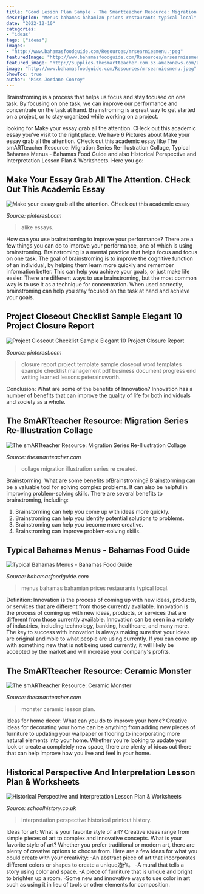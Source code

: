 ```yaml
---
title: "Good Lesson Plan Sample - The Smartteacher Resource: Migration Series Re-illustration Collage"
description: "Menus bahamas bahamian prices restaurants typical local"
date: "2022-12-10"
categories:
- "ideas"
tags: ["ideas"]
images:
- "http://www.bahamasfoodguide.com/Resources/mrsearniesmenu.jpeg"
featuredImage: "http://www.bahamasfoodguide.com/Resources/mrsearniesmenu.jpeg"
featured_image: "http://supplies.thesmartteacher.com.s3.amazonaws.com/assets/exchange/greenmon.JPG"
image: "http://www.bahamasfoodguide.com/Resources/mrsearniesmenu.jpeg"
ShowToc: true
author: "Miss Jordane Conroy"
---
```



Brainstroming is a process that helps us focus and stay focused on one task. By focusing on one task, we can improve our performance and concentrate on the task at hand. Brainstroming is a great way to get started on a project, or to stay organized while working on a project.

	

		
looking for Make your essay grab all the attention. CHeck out this academic essay you've visit to the right place. We have 6 Pictures about Make your essay grab all the attention. CHeck out this academic essay like The smARTteacher Resource: Migration Series Re-Illustration Collage, Typical Bahamas Menus - Bahamas Food Guide and also Historical Perspective and Interpretation Lesson Plan &amp; Worksheets. Here you go:
		
    
## Make Your Essay Grab All The Attention. CHeck Out This Academic Essay

<img loading=lazy src="https://i.pinimg.com/736x/1d/1c/bd/1d1cbd16d534608728478a9ff5b0d9d1.jpg" onerror="this.onerror=null;this.src='https://tse3.mm.bing.net/th?id=OIP.brHDs7msaxNHzpR533H_dwHaKe&amp;pid=15.1';" alt="Make your essay grab all the attention. CHeck out this academic essay">

_Source: pinterest.com_

>alike essays. 

	

How can you use brainstroming to improve your performance?
There are a few things you can do to improve your performance, one of which is using brainstroming. Brainstroming is a mental practice that helps focus and focus on one task. The goal of brainstroming is to improve the cognitive function of an individual, by helping them learn more quickly and remember information better. This can help you achieve your goals, or just make life easier. There are different ways to use brainstroming, but the most common way is to use it as a technique for concentration. When used correctly, brainstroming can help you stay focused on the task at hand and achieve your goals.

    
## Project Closeout Checklist Sample Elegant 10 Project Closure Report

<img loading=lazy src="https://i.pinimg.com/736x/bd/30/c1/bd30c174605462666bc69ab65eed8334.jpg" onerror="this.onerror=null;this.src='https://tse2.mm.bing.net/th?id=OIP.Cvqt3_vaw_xuxKBj5XEdEgHaKI&amp;pid=15.1';" alt="Project Closeout Checklist Sample Elegant 10 Project Closure Report">

_Source: pinterest.com_

>closure report project template sample closeout word templates example checklist management pdf business document progress end writing learned lessons peterainsworth. 

	

Conclusion: What are some of the benefits of Innovation?
Innovation has a number of benefits that can improve the quality of life for both individuals and society as a whole.

    
## The SmARTteacher Resource: Migration Series Re-Illustration Collage

<img loading=lazy src="http://supplies.thesmartteacher.com.s3.amazonaws.com/assets/exchange/collage1.jpg" onerror="this.onerror=null;this.src='https://tse4.mm.bing.net/th?id=OIP.DXzOELu0GhidO05UFVBWvQHaE7&amp;pid=15.1';" alt="The smARTteacher Resource: Migration Series Re-Illustration Collage">

_Source: thesmartteacher.com_

>collage migration illustration series re created. 

	

Brainstorming: What are some benefits ofBrainstroming?
Brainstorming can be a valuable tool for solving complex problems. It can also be helpful in improving problem-solving skills. There are several benefits to brainstroming, including: 
1) Brainstorming can help you come up with ideas more quickly. 
2) Brainstroming can help you identify potential solutions to problems. 
3) Brainstroming can help you become more creative. 
4) Brainstroming can improve problem-solving skills.

    
## Typical Bahamas Menus - Bahamas Food Guide

<img loading=lazy src="http://www.bahamasfoodguide.com/Resources/mrsearniesmenu.jpeg" onerror="this.onerror=null;this.src='https://tse2.mm.bing.net/th?id=OIP.9xfnMHJupJ7vMY3DoXphMQHaJ4&amp;pid=15.1';" alt="Typical Bahamas Menus - Bahamas Food Guide">

_Source: bahamasfoodguide.com_

>menus bahamas bahamian prices restaurants typical local. 

	

Definition: Innovation is the process of coming up with new ideas, products, or services that are different from those currently available.
Innovation is the process of coming up with new ideas, products, or services that are different from those currently available. Innovation can be seen in a variety of industries, including technology, banking, healthcare, and many more. The key to success with innovation is always making sure that your ideas are original andimble to what people are using currently. If you can come up with something new that is not being used currently, it will likely be accepted by the market and will increase your company's profits.

    
## The SmARTteacher Resource: Ceramic Monster

<img loading=lazy src="http://supplies.thesmartteacher.com.s3.amazonaws.com/assets/exchange/greenmon.JPG" onerror="this.onerror=null;this.src='https://tse1.mm.bing.net/th?id=OIP.obMdYawDvRI0DqPRf1DM5AHaFj&amp;pid=15.1';" alt="The smARTteacher Resource: Ceramic Monster">

_Source: thesmartteacher.com_

>monster ceramic lesson plan. 

	

Ideas for home decor: What can you do to improve your home?
Creative ideas for decorating your home can be anything from adding new pieces of furniture to updating your wallpaper or flooring to incorporating more natural elements into your home. Whether you're looking to update your look or create a completely new space, there are plenty of ideas out there that can help improve how you live and feel in your home.

    
## Historical Perspective And Interpretation Lesson Plan &amp; Worksheets

<img loading=lazy src="https://schoolhistory.co.uk/wp-content/uploads/2020/12/Key-skill_Historical-Perspective-and-Interpretation-Printout-2-724x1024.png" onerror="this.onerror=null;this.src='https://tse3.mm.bing.net/th?id=OIP.t1z_QdYYPMEeJ_mSqU3w7wHaKe&amp;pid=15.1';" alt="Historical Perspective and Interpretation Lesson Plan &amp; Worksheets">

_Source: schoolhistory.co.uk_

>interpretation perspective historical printout history. 

	

Ideas for art: What is your favorite style of art?
Creative ideas range from simple pieces of art to complex and innovative concepts. What is your favorite style of art? Whether you prefer traditional or modern art, there are plenty of creative options to choose from. Here are a few ideas for what you could create with your creativity: 
-An abstract piece of art that incorporates different colors or shapes to create a unique造作。
-A mural that tells a story using color and space.
-A piece of furniture that is unique and bright to brighten up a room.
-Some new and innovative ways to use color in art such as using it in lieu of tools or other elements for composition.

